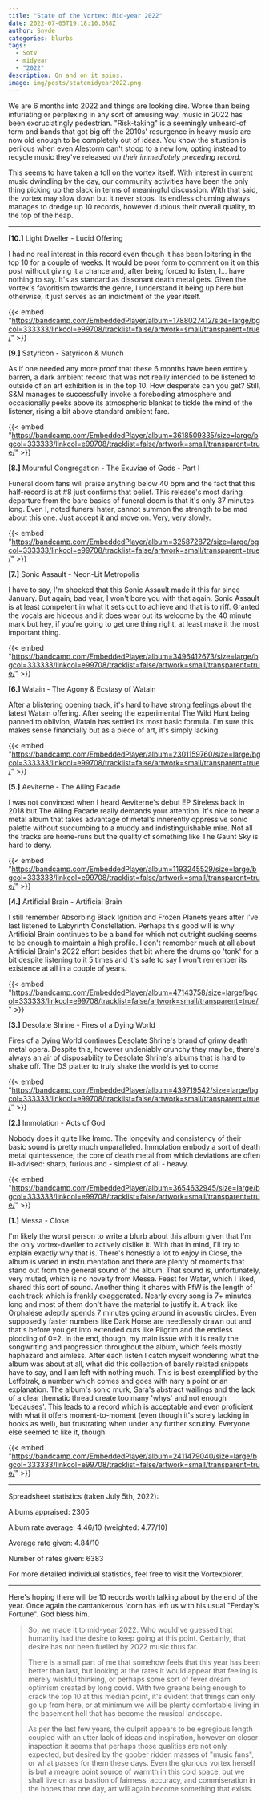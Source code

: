 ```yaml
---
title: "State of the Vortex: Mid-year 2022"
date: 2022-07-05T19:18:10.088Z
author: Snyde
categories: blurbs
tags:
  - SotV
  - midyear
  - "2022"
description: On and on it spins.
image: img/posts/statemidyear2022.png
---
```

We are 6 months into 2022 and things are looking dire. Worse than being infuriating or perplexing in any sort of amusing way, music in 2022 has been excruciatingly pedestrian. "Risk-taking" is a seemingly unheard-of term and bands that got big off the 2010s' resurgence in heavy music are now old enough to be completely out of ideas. You know the situation is perilous when even Alestorm can't stoop to a new low, opting instead to recycle music they've released *on their immediately preceding record*.

This seems to have taken a toll on the vortex itself. With interest in current music dwindling by the day, our community activities have been the only thing picking up the slack in terms of meaningful discussion. With that said, the vortex may slow down but it never stops. Its endless churning always manages to dredge up 10 records, however dubious their overall quality, to the top of the heap.

- - -

**\[10.]** Light Dweller - Lucid Offering

I had no real interest in this record even though it has been loitering in the top 10 for a couple of weeks. It would be poor form to comment on it on this post without giving it a chance and, after being forced to listen, I... have nothing to say. It's as standard as dissonant death metal gets. Given the vortex's favoritism towards the genre, I understand it being up here but otherwise, it just serves as an indictment of the year itself.

{{< embed "https://bandcamp.com/EmbeddedPlayer/album=1788027412/size=large/bgcol=333333/linkcol=e99708/tracklist=false/artwork=small/transparent=true/" >}}

**\[9.]** Satyricon - Satyricon & Munch

As if one needed any more proof that these 6 months have been entirely barren, a dark ambient record that was not really intended to be listened to outside of an art exhibition is in the top 10. How desperate can you get? Still, S&M manages to successfully invoke a foreboding atmosphere and occasionally peeks above its atmospheric blanket to tickle the mind of the listener, rising a bit above standard ambient fare.

{{< embed "https://bandcamp.com/EmbeddedPlayer/album=3618509335/size=large/bgcol=333333/linkcol=e99708/tracklist=false/artwork=small/transparent=true/" >}}

**\[8.]** Mournful Congregation - The Exuviae of Gods - Part I

Funeral doom fans will praise anything below 40 bpm and the fact that this half-record is at #8 just confirms that belief. This release's most daring departure from the bare basics of funeral doom is that it's only 37 minutes long. Even I, noted funeral hater, cannot summon the strength to be mad about this one. Just accept it and move on. Very, very slowly.

{{< embed "https://bandcamp.com/EmbeddedPlayer/album=325872872/size=large/bgcol=333333/linkcol=e99708/tracklist=false/artwork=small/transparent=true/" >}}

**\[7.]** Sonic Assault - Neon-Lit Metropolis

I have to say, I'm shocked that this Sonic Assault made it this far since January. But again, bad year, I won't bore you with that again. Sonic Assault is at least competent in what it sets out to achieve and that is to riff. Granted the vocals are hideous and it does wear out its welcome by the 40 minute mark but hey, if you're going to get one thing right, at least make it the most important thing.

{{< embed "https://bandcamp.com/EmbeddedPlayer/album=3496412673/size=large/bgcol=333333/linkcol=e99708/tracklist=false/artwork=small/transparent=true/" >}}

**\[6.]** Watain - The Agony & Ecstasy of Watain

After a blistering opening track, it's hard to have strong feelings about the latest Watain offering. After seeing the experimental The Wild Hunt being panned to oblivion, Watain has settled its most basic formula. I'm sure this makes sense financially but as a piece of art, it's simply lacking.

{{< embed "https://bandcamp.com/EmbeddedPlayer/album=2301159760/size=large/bgcol=333333/linkcol=e99708/tracklist=false/artwork=small/transparent=true/" >}}

**\[5.]** Aeviterne - The Ailing Facade

I was not convinced when I heard Aeviterne's debut EP Sireless back in 2018 but The Ailing Facade really demands your attention. It's nice to hear a metal album that takes advantage of metal's inherently oppressive sonic palette without succumbing to a muddy and indistinguishable mire. Not all the tracks are home-runs but the quality of something like The Gaunt Sky is hard to deny.

{{< embed "https://bandcamp.com/EmbeddedPlayer/album=1193245529/size=large/bgcol=333333/linkcol=e99708/tracklist=false/artwork=small/transparent=true/" >}}

**\[4.]** Artificial Brain - Artificial Brain

I still remember Absorbing Black Ignition and Frozen Planets years after I've last listened to Labyrinth Constellation. Perhaps this good will is why Artificial Brain continues to be a band for which not outright sucking seems to be enough to maintain a high profile. I don't remember much at all about Artificial Brain's 2022 effort besides that bit where the drums go 'tonk' for a bit despite listening to it 5 times and it's safe to say I won't remember its existence at all in a couple of years.

{{< embed "https://bandcamp.com/EmbeddedPlayer/album=47143758/size=large/bgcol=333333/linkcol=e99708/tracklist=false/artwork=small/transparent=true/" >}}

**\[3.]** Desolate Shrine - Fires of a Dying World

Fires of a Dying World continues Desolate Shrine's brand of grimy death metal opera. Despite this, however undeniably crunchy they may be, there's always an air of disposability to Desolate Shrine's albums that is hard to shake off. The DS platter to truly shake the world is yet to come.

{{< embed "https://bandcamp.com/EmbeddedPlayer/album=439719542/size=large/bgcol=333333/linkcol=e99708/tracklist=false/artwork=small/transparent=true/" >}}

**\[2.]** Immolation - Acts of God

Nobody does it quite like Immo. The longevity and consistency of their basic sound is pretty much unparalleled. Immolation embody a sort of death metal quintessence; the core of death metal from which deviations are often ill-advised: sharp, furious and - simplest of all - heavy.

{{< embed "https://bandcamp.com/EmbeddedPlayer/album=3654632945/size=large/bgcol=333333/linkcol=e99708/tracklist=false/artwork=small/transparent=true/" >}}

**\[1.]** Messa - Close

I'm likely the worst person to write a blurb about this album given that I'm the only vortex-dweller to actively dislike it. With that in mind, I'll try to explain exactly why that is. There's honestly a lot to enjoy in Close, the album is varied in instrumentation and there are plenty of moments that stand out from the general sound of the album. That sound is, unfortunately, very muted, which is no novelty from Messa. Feast for Water, which I liked, shared this sort of sound. Another thing it shares with FfW is the length of each track which is frankly exaggerated. Nearly every song is 7+ minutes long and most of them don't have the material to justify it. A track like Orphalese adeptly spends 7 minutes going around in acoustic circles. Even supposedly faster numbers like Dark Horse are needlessly drawn out and that's before you get into extended cuts like Pilgrim and the endless plodding of 0=2. In the end, though, my main issue with it is really the songwriting and progression throughout the album, which feels mostly haphazard and aimless. After each listen I catch myself wondering what the album was about at all, what did this collection of barely related snippets have to say, and I am left with nothing much. This is best exemplified by the Leffotrak, a number which comes and goes with nary a point or an explanation. The album's sonic murk, Sara's abstract wailings and the lack of a clear thematic thread create too many 'whys' and not enough 'becauses'. This leads to a record which is acceptable and even proficient with what it offers moment-to-moment (even though it's sorely lacking in hooks as well), but frustrating when under any further scrutiny. Everyone else seemed to like it, though.

{{< embed "https://bandcamp.com/EmbeddedPlayer/album=2411479040/size=large/bgcol=333333/linkcol=e99708/tracklist=false/artwork=small/transparent=true/" >}}

- - -

Spreadsheet statistics (taken July 5th, 2022):

Albums appraised: 2305

Album rate average: 4.46/10 (weighted: 4.77/10)

Average rate given: 4.84/10

Number of rates given: 6383

For more detailed individual statistics, feel free to visit the Vortexplorer.

- - -

Here's hoping there will be 10 records worth talking about by the end of the year. Once again the cantankerous 'corn has left us with his usual "Ferday's Fortune". God bless him.

> So, we made it to mid-year 2022. Who would've guessed that humanity had the desire to keep going at this point. Certainly, that desire has not been fuelled by 2022 music thus far.
>
> There is a small part of me that somehow feels that this year has been better than last, but looking at the rates it would appear that feeling is merely wishful thinking, or perhaps some sort of fever dream optimism created by long covid. With two greens being enough to crack the top 10 at this median point, it's evident that things can only go up from here, or at minimum we will be plenty comfortable living in the basement hell that has become the musical landscape.
>
> As per the last few years, the culprit appears to be egregious length coupled with an utter lack of ideas and inspiration, however on closer inspection it seems that perhaps those qualities are not only expected, but desired by the goober ridden masses of "music fans", or what passes for them these days. Even the glorious vortex herself is but a meagre point source of warmth in this cold space, but we shall live on as a bastion of fairness, accuracy, and commiseration in the hopes that one day, art will again become something that exists.
